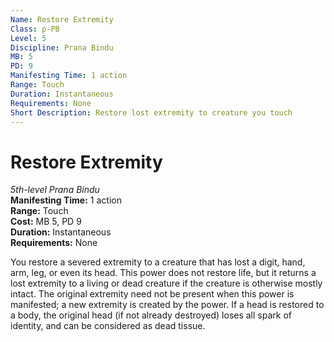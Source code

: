 ```yaml
---
Name: Restore Extremity
Class: p-PB
Level: 5
Discipline: Prana Bindu
MB: 5
PD: 9
Manifesting Time: 1 action
Range: Touch
Duration: Instantaneous
Requirements: None
Short Description: Restore lost extremity to creature you touch
---
```

# Restore Extremity
*5th-level Prana Bindu*\
**Manifesting Time:** 1 action\
**Range:** Touch\
**Cost:** MB 5, PD 9\
**Duration:** Instantaneous\
**Requirements:** None

You restore a severed extremity to a creature
that has lost a digit, hand, arm, leg, or even its head. This
power does not restore life, but it returns a lost extremity
to a living or dead creature if the creature is otherwise
mostly intact. The original extremity need not be present
when this power is manifested; a new extremity is created
by the power. If a head is restored to a body, the original
head (if not already destroyed) loses all spark of identity,
and can be considered as dead tissue.
